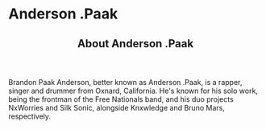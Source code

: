 <!DOCTYPE html>
<html>
<body>

<h1>Anderson .Paak</h1>

<section>  
  <header>
    <h2>About Anderson .Paak</h2>
  </header>
    <p>Brandon Paak Anderson, better known as Anderson .Paak, is a rapper, singer and drummer from Oxnard, California. He's known for his solo work, being the frontman of the Free Nationals band, and his duo projects NxWorries and Silk Sonic, alongside Knxwledge and Bruno Mars, respectively.</p>


</body>
</html>